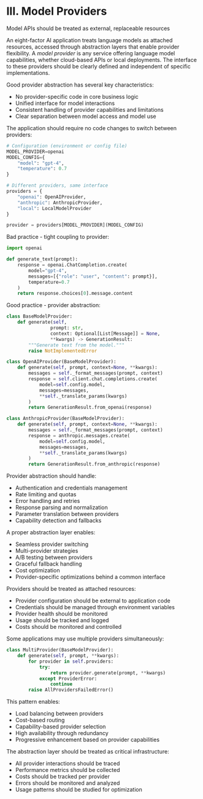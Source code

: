 # III. Model Providers
Model APIs should be treated as external, replaceable resources

An eight-factor AI application treats language models as attached resources, accessed through abstraction layers that enable provider flexibility. A *model provider* is any service offering language model capabilities, whether cloud-based APIs or local deployments. The interface to these providers should be clearly defined and independent of specific implementations.

Good provider abstraction has several key characteristics:
* No provider-specific code in core business logic
* Unified interface for model interactions
* Consistent handling of provider capabilities and limitations
* Clear separation between model access and model use

The application should require no code changes to switch between providers:
```python
# Configuration (environment or config file)
MODEL_PROVIDER=openai
MODEL_CONFIG={
    "model": "gpt-4",
    "temperature": 0.7
}

# Different providers, same interface
providers = {
    "openai": OpenAIProvider,
    "anthropic": AnthropicProvider,
    "local": LocalModelProvider
}

provider = providers[MODEL_PROVIDER](MODEL_CONFIG)
```

Bad practice - tight coupling to provider:
```python
import openai

def generate_text(prompt):
    response = openai.ChatCompletion.create(
        model="gpt-4",
        messages=[{"role": "user", "content": prompt}],
        temperature=0.7
    )
    return response.choices[0].message.content
```

Good practice - provider abstraction:
```python
class BaseModelProvider:
    def generate(self, 
                prompt: str,
                context: Optional[List[Message]] = None,
                **kwargs) -> GenerationResult:
        """Generate text from the model."""
        raise NotImplementedError

class OpenAIProvider(BaseModelProvider):
    def generate(self, prompt, context=None, **kwargs):
        messages = self._format_messages(prompt, context)
        response = self.client.chat.completions.create(
            model=self.config.model,
            messages=messages,
            **self._translate_params(kwargs)
        )
        return GenerationResult.from_openai(response)

class AnthropicProvider(BaseModelProvider):
    def generate(self, prompt, context=None, **kwargs):
        messages = self._format_messages(prompt, context)
        response = anthropic.messages.create(
            model=self.config.model,
            messages=messages,
            **self._translate_params(kwargs)
        )
        return GenerationResult.from_anthropic(response)
```

Provider abstraction should handle:
* Authentication and credentials management
* Rate limiting and quotas
* Error handling and retries
* Response parsing and normalization
* Parameter translation between providers
* Capability detection and fallbacks

A proper abstraction layer enables:
* Seamless provider switching
* Multi-provider strategies
* A/B testing between providers
* Graceful fallback handling
* Cost optimization
* Provider-specific optimizations behind a common interface

Providers should be treated as attached resources:
* Provider configuration should be external to application code
* Credentials should be managed through environment variables
* Provider health should be monitored
* Usage should be tracked and logged
* Costs should be monitored and controlled

Some applications may use multiple providers simultaneously:
```python
class MultiProvider(BaseModelProvider):
    def generate(self, prompt, **kwargs):
        for provider in self.providers:
            try:
                return provider.generate(prompt, **kwargs)
            except ProviderError:
                continue
        raise AllProvidersFailedError()
```

This pattern enables:
* Load balancing between providers
* Cost-based routing
* Capability-based provider selection
* High availability through redundancy
* Progressive enhancement based on provider capabilities

The abstraction layer should be treated as critical infrastructure:
* All provider interactions should be traced
* Performance metrics should be collected
* Costs should be tracked per provider
* Errors should be monitored and analyzed
* Usage patterns should be studied for optimization
